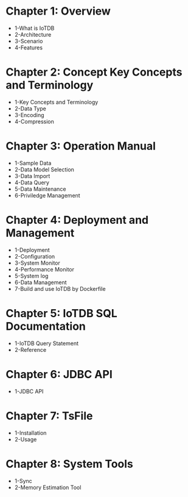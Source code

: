 <!--

    Licensed to the Apache Software Foundation (ASF) under one
    or more contributor license agreements.  See the NOTICE file
    distributed with this work for additional information
    regarding copyright ownership.  The ASF licenses this file
    to you under the Apache License, Version 2.0 (the
    "License"); you may not use this file except in compliance
    with the License.  You may obtain a copy of the License at

        http://www.apache.org/licenses/LICENSE-2.0

    Unless required by applicable law or agreed to in writing,
    software distributed under the License is distributed on an
    "AS IS" BASIS, WITHOUT WARRANTIES OR CONDITIONS OF ANY
    KIND, either express or implied.  See the License for the
    specific language governing permissions and limitations
    under the License.

-->

# Chapter 1: Overview
* 1-What is IoTDB
* 2-Architecture
* 3-Scenario
* 4-Features
# Chapter 2: Concept Key Concepts and Terminology
* 1-Key Concepts and Terminology
* 2-Data Type 
* 3-Encoding 
* 4-Compression 
# Chapter 3: Operation Manual
* 1-Sample Data
* 2-Data Model Selection
* 3-Data Import
* 4-Data Query
* 5-Data Maintenance
* 6-Priviledge Management
# Chapter 4: Deployment and Management
* 1-Deployment
* 2-Configuration
* 3-System Monitor
* 4-Performance Monitor
* 5-System log
* 6-Data Management
* 7-Build and use IoTDB by Dockerfile
# Chapter 5: IoTDB SQL Documentation
* 1-IoTDB Query Statement
* 2-Reference
# Chapter 6: JDBC API
* 1-JDBC API
# Chapter 7: TsFile
* 1-Installation
* 2-Usage
# Chapter 8: System Tools
* 1-Sync
* 2-Memory Estimation Tool
